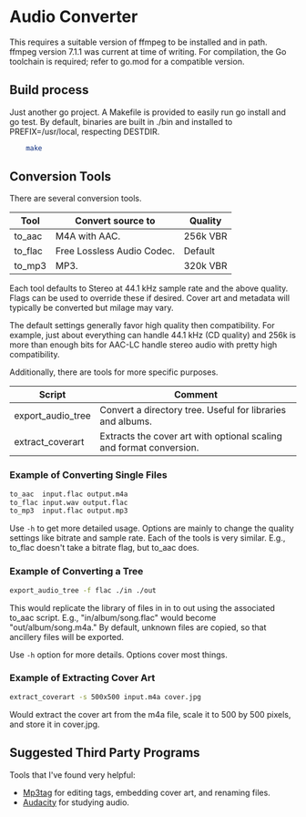 # Audio Converter

This requires a suitable version of ffmpeg to be installed and in path. ffmpeg
version 7.1.1 was current at time of writing. For compilation, the Go toolchain
is required; refer to go.mod for a compatible version.

## Build process

Just another go project. A Makefile is provided to easily run go install and go
test. By default, binaries are built in ./bin and installed to
PREFIX=/usr/local, respecting DESTDIR.

```sh
    make
```

## Conversion Tools

There are several conversion tools.

| Tool     | Convert source to | Quality |
| -------- | - | - |
| to_aac   | M4A with AAC. | 256k VBR |
| to_flac  | Free Lossless Audio Codec. | Default |
| to_mp3   | MP3. | 320k VBR |

Each tool defaults to Stereo at 44.1 kHz sample rate and the above quality.
Flags can be used to override these if desired. Cover art and metadata will
typically be converted but milage may vary.

The default settings generally favor high quality then compatibility. For
example, just about everything can handle 44.1 kHz (CD quality) and 256k is more
than enough bits for AAC-LC handle stereo audio with pretty high compatibility.

Additionally, there are tools for more specific purposes.

| Script  | Comment |
| ------- | ------- |
| export_audio_tree | Convert a directory tree. Useful for libraries and albums. |
| extract_coverart | Extracts the cover art with optional scaling and format conversion. |


### Example of Converting Single Files

```sh
to_aac  input.flac output.m4a
to_flac input.wav output.flac
to_mp3  input.flac output.mp3
```

Use `-h` to get more detailed usage. Options are mainly to change the quality
settings like bitrate and sample rate. Each of the tools is very similar. E.g.,
to_flac doesn't take a bitrate flag, but to_aac does.

### Example of Converting a Tree

```sh
export_audio_tree -f flac ./in ./out
```

This would replicate the library of files in in to out using the associated
to_aac script. E.g., "in/album/song.flac" would become "out/album/song.m4a." By
default, unknown files are copied, so that ancillery files will be exported.

Use `-h` option for more details. Options cover most things.

### Example of Extracting Cover Art

```sh
extract_coverart -s 500x500 input.m4a cover.jpg
```

Would extract the cover art from the m4a file, scale it to 500 by 500 pixels, and store it in cover.jpg.

## Suggested Third Party Programs

Tools that I've found very helpful:

- [Mp3tag](https://mp3tag.app) for editing tags, embedding cover art, and renaming files.
- [Audacity](https://www.audacityteam.org) for studying audio.

